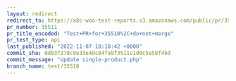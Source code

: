 ```yaml
---
layout: redirect
redirect_to: https://a8c-woo-test-reports.s3.amazonaws.com/public/pr/35511/api/index.html
pr_number: 35511
pr_title_encoded: "Test+PR+for+35510%2C+do+not+merge"
pr_test_type: api
last_published: "2022-11-07 18:18:42 +0000"
commit_sha: 0d837278c9e33e4dc84fa9f3511c1d0c5e58f4bd
commit_message: "Update single-product.php"
branch_name: test/35510
---
```


